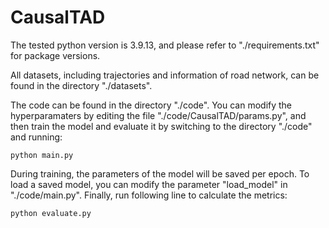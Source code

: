 # CausalTAD

The tested python version is 3.9.13, and please refer to "./requirements.txt" for package versions.

All datasets, including trajectories and information of road network, can be found in the directory "./datasets".

The code can be found in the directory "./code". You can modify the hyperparamaters by editing the file "./code/CausalTAD/params.py", and then train the model and evaluate it by switching to the directory "./code" and running:
~~~
python main.py
~~~
During training, the parameters of the model will be saved per epoch. To load a saved model, you can modify the parameter "load_model" in "./code/main.py". Finally, run following line to calculate the metrics:
~~~
python evaluate.py
~~~
